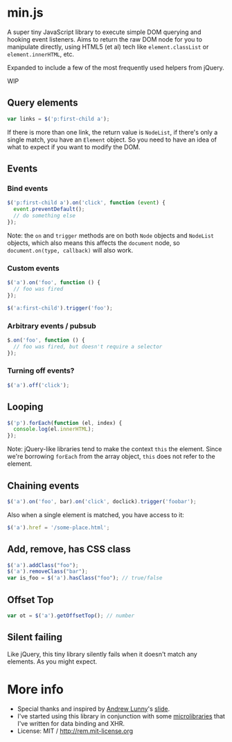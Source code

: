# min.js

A super tiny JavaScript library to execute simple DOM querying and hooking event listeners. Aims to return the raw DOM node for you to manipulate directly, using HTML5 (et al) tech like `element.classList` or `element.innerHTML`, etc.

Expanded to include a few of the most frequently used helpers from jQuery. 

WIP


## Query elements

```js
var links = $('p:first-child a');
```

If there is more than one link, the return value is `NodeList`, if there's only a single match, you have an `Element` object. So you need to have an idea of what to expect if you want to modify the DOM.

## Events

### Bind events

```js
$('p:first-child a').on('click', function (event) {
  event.preventDefault();
  // do something else
});
```

Note: the `on` and `trigger` methods are on both `Node` objects and `NodeList` objects, which also means this affects the `document` node, so `document.on(type, callback)` will also work.

### Custom events

```js
$('a').on('foo', function () {
  // foo was fired
});

$('a:first-child').trigger('foo');
```

### Arbitrary events / pubsub

```js
$.on('foo', function () {
  // foo was fired, but doesn't require a selector
});
```

### Turning off events?

```js
$('a').off('click');
```

## Looping

```js
$('p').forEach(function (el, index) {
  console.log(el.innerHTML);
});
```

Note: jQuery-like libraries tend to make the context `this` the element. Since we're borrowing `forEach` from the array object, `this` does not refer to the element.

## Chaining events

```js
$('a').on('foo', bar).on('click', doclick).trigger('foobar');
```

Also when a single element is matched, you have access to it:

```js
$('a').href = '/some-place.html';
```

## Add, remove, has CSS class

```js
$('a').addClass("foo");
$('a').removeClass("bar");
var is_foo = $('a').hasClass("foo"); // true/false
```

## Offset Top

```js
var ot = $('a').getOffsetTop(); // number
```

## Silent failing

Like jQuery, this tiny library silently fails when it doesn't match any elements. As you might expect.

# More info

* Special thanks and inspired by [Andrew Lunny](http://github.com/alunny)'s [slide](http://youtu.be/ssR7SKJfcG4?t=20m14s).
* I've started using this library in conjunction with some [microlibraries](https://github.com/remy/libraries) that I've written for data binding and XHR.
* License: MIT / http://rem.mit-license.org
